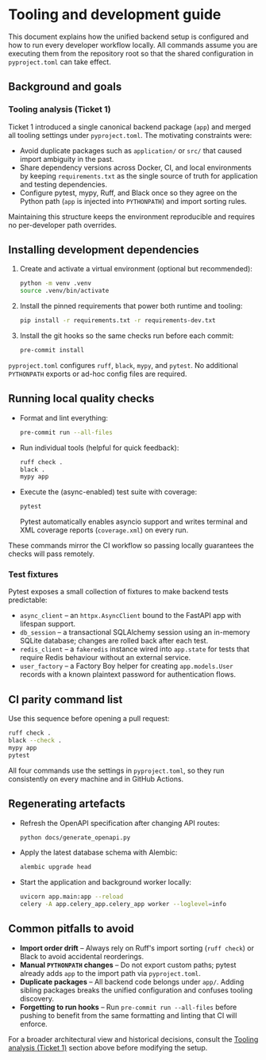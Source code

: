 # Tooling and development guide

This document explains how the unified backend setup is configured and how to
run every developer workflow locally. All commands assume you are executing them
from the repository root so that the shared configuration in `pyproject.toml`
can take effect.

## Background and goals

### Tooling analysis (Ticket 1)

Ticket&nbsp;1 introduced a single canonical backend package (`app`) and merged all
tooling settings under `pyproject.toml`. The motivating constraints were:

- Avoid duplicate packages such as `application/` or `src/` that caused import
  ambiguity in the past.
- Share dependency versions across Docker, CI, and local environments by
  keeping `requirements.txt` as the single source of truth for application and
  testing dependencies.
- Configure pytest, mypy, Ruff, and Black once so they agree on the Python path
  (`app` is injected into `PYTHONPATH`) and import sorting rules.

Maintaining this structure keeps the environment reproducible and requires no
per-developer path overrides.

## Installing development dependencies

1. Create and activate a virtual environment (optional but recommended):
   ```bash
   python -m venv .venv
   source .venv/bin/activate
   ```

2. Install the pinned requirements that power both runtime and tooling:
   ```bash
   pip install -r requirements.txt -r requirements-dev.txt
   ```

3. Install the git hooks so the same checks run before each commit:
   ```bash
   pre-commit install
   ```

`pyproject.toml` configures `ruff`, `black`, `mypy`, and `pytest`. No additional
`PYTHONPATH` exports or ad-hoc config files are required.

## Running local quality checks

- Format and lint everything:
  ```bash
  pre-commit run --all-files
  ```

- Run individual tools (helpful for quick feedback):
  ```bash
  ruff check .
  black .
  mypy app
  ```

- Execute the (async-enabled) test suite with coverage:
  ```bash
  pytest
  ```
  Pytest automatically enables asyncio support and writes terminal and XML
  coverage reports (`coverage.xml`) on every run.

These commands mirror the CI workflow so passing locally guarantees the checks
will pass remotely.

### Test fixtures

Pytest exposes a small collection of fixtures to make backend tests predictable:

- `async_client` – an `httpx.AsyncClient` bound to the FastAPI app with
  lifespan support.
- `db_session` – a transactional SQLAlchemy session using an in-memory SQLite
  database; changes are rolled back after each test.
- `redis_client` – a `fakeredis` instance wired into `app.state` for tests that
  require Redis behaviour without an external service.
- `user_factory` – a Factory Boy helper for creating `app.models.User` records
  with a known plaintext password for authentication flows.

## CI parity command list

Use this sequence before opening a pull request:

```bash
ruff check .
black --check .
mypy app
pytest
```

All four commands use the settings in `pyproject.toml`, so they run consistently
on every machine and in GitHub Actions.

## Regenerating artefacts

- Refresh the OpenAPI specification after changing API routes:
  ```bash
  python docs/generate_openapi.py
  ```

- Apply the latest database schema with Alembic:
  ```bash
  alembic upgrade head
  ```

- Start the application and background worker locally:
  ```bash
  uvicorn app.main:app --reload
  celery -A app.celery_app.celery_app worker --loglevel=info
  ```

## Common pitfalls to avoid

- **Import order drift** – Always rely on Ruff's import sorting (`ruff check`) or
  Black to avoid accidental reorderings.
- **Manual `PYTHONPATH` changes** – Do not export custom paths; pytest already
  adds `app` to the import path via `pyproject.toml`.
- **Duplicate packages** – All backend code belongs under `app/`. Adding sibling
  packages breaks the unified configuration and confuses tooling discovery.
- **Forgetting to run hooks** – Run `pre-commit run --all-files` before pushing
  to benefit from the same formatting and linting that CI will enforce.

For a broader architectural view and historical decisions, consult the
[Tooling analysis (Ticket 1)](#tooling-analysis-ticket-1) section above before
modifying the setup.
